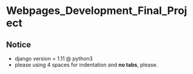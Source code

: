 # Webpages_Development_Final_Project
## Notice
* django version = 1.11 @ python3
* please using 4 spaces for indentation and **no tabs**, please.
